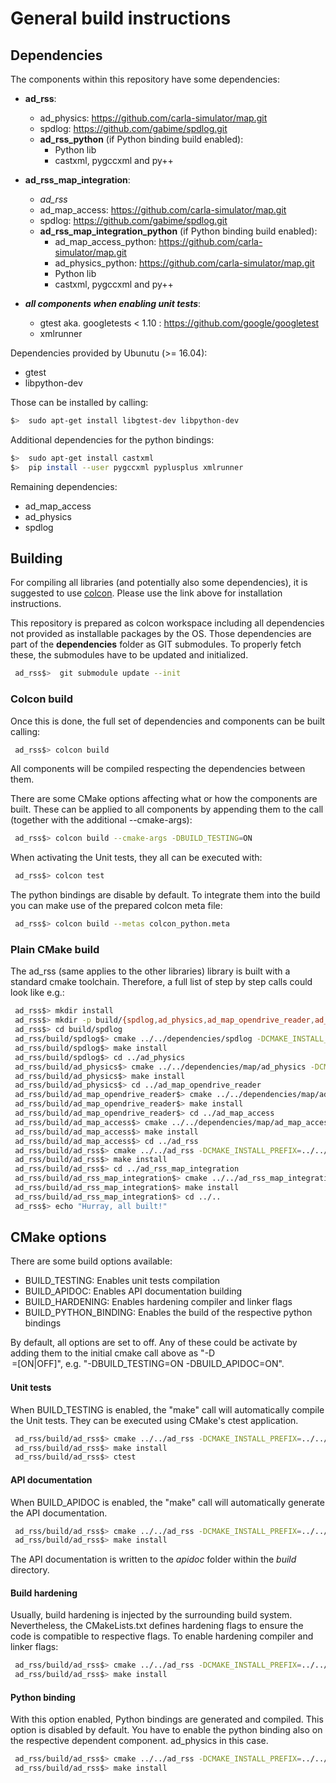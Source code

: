 # General build instructions

## Dependencies
The components within this repository have some dependencies:

 - **ad_rss**:
   - ad_physics: <https://github.com/carla-simulator/map.git>
   - spdlog: <https://github.com/gabime/spdlog.git>
   - **ad_rss_python** (if Python binding build enabled):
     - Python lib
     - castxml, pygccxml and py++
 - **ad_rss_map_integration**:
   - *ad_rss*
   - ad_map_access: <https://github.com/carla-simulator/map.git>
   - spdlog: <https://github.com/gabime/spdlog.git>
   - **ad_rss_map_integration_python** (if Python binding build enabled):
     - ad_map_access_python: <https://github.com/carla-simulator/map.git>
     - ad_physics_python: <https://github.com/carla-simulator/map.git>
     - Python lib
     - castxml, pygccxml and py++

 - ***all components when enabling unit tests***:
   - gtest aka. googletests < 1.10 : <https://github.com/google/googletest>
   - xmlrunner

Dependencies provided by Ubunutu (>= 16.04):

 - gtest
 - libpython-dev

Those can be installed by calling:
```bash
$>  sudo apt-get install libgtest-dev libpython-dev
```

Additional dependencies for the python bindings:
```bash
$>  sudo apt-get install castxml
$>  pip install --user pygccxml pyplusplus xmlrunner
```

Remaining dependencies:

 - ad_map_access
 - ad_physics
 - spdlog

## Building
For compiling all libraries (and potentially also some dependencies), it is suggested to use [colcon](https://colcon.readthedocs.io/).
Please use the link above for installation instructions.

This repository is prepared as colcon workspace including all dependencies not provided as installable packages by the OS.
Those dependencies are part of the __dependencies__ folder as GIT submodules. To properly fetch these, the submodules have to be updated and initialized.
```bash
 ad_rss$>  git submodule update --init
```
### Colcon build
Once this is done, the full set of dependencies and components can be built calling:
```bash
 ad_rss$> colcon build
```
All components will be compiled respecting the dependencies between them.

There are some CMake options affecting what or how the components are built.
These can be applied to all components by appending them to the call (together with the additional --cmake-args):
```bash
 ad_rss$> colcon build --cmake-args -DBUILD_TESTING=ON
```
When activating the Unit tests, they all can be executed with:
```bash
 ad_rss$> colcon test
```

The python bindings are disable by default. To integrate them into the build you can make use of the prepared
colcon meta file:
```bash
 ad_rss$> colcon build --metas colcon_python.meta
```

### Plain CMake build
The ad_rss (same applies to the other libraries) library is built with a standard cmake toolchain.
Therefore, a full list of step by step calls could look like e.g.:
```bash
 ad_rss$> mkdir install
 ad_rss$> mkdir -p build/{spdlog,ad_physics,ad_map_opendrive_reader,ad_map_access,ad_rss,ad_rss_map_integration}
 ad_rss$> cd build/spdlog
 ad_rss/build/spdlog$> cmake ../../dependencies/spdlog -DCMAKE_INSTALL_PREFIX=../../install/spdlog -DCMAKE_POSITION_INDEPENDENT_CODE=ON -DSPDLOG_BUILD_TESTS=OFF -DSPDLOG_BUILD_EXAMPLE=Off
 ad_rss/build/spdlog$> make install
 ad_rss/build/spdlog$> cd ../ad_physics
 ad_rss/build/ad_physics$> cmake ../../dependencies/map/ad_physics -DCMAKE_INSTALL_PREFIX=../../install/ad_physics -DCMAKE_PREFIX_PATH=../../install/spdlog
 ad_rss/build/ad_physics$> make install
 ad_rss/build/ad_physics$> cd ../ad_map_opendrive_reader
 ad_rss/build/ad_map_opendrive_reader$> cmake ../../dependencies/map/ad_map_opendrive_reader -DCMAKE_INSTALL_PREFIX=../../install/ad_map_opendrive_reader -DCMAKE_PREFIX_PATH="../../install/spdlog;../../install/ad_physics"
 ad_rss/build/ad_map_opendrive_reader$> make install
 ad_rss/build/ad_map_opendrive_reader$> cd ../ad_map_access
 ad_rss/build/ad_map_access$> cmake ../../dependencies/map/ad_map_access -DCMAKE_INSTALL_PREFIX=../../install/ad_map_access -DCMAKE_PREFIX_PATH="../../install/spdlog;../../install/ad_physics;../../install/ad_map_opendrive_reader"
 ad_rss/build/ad_map_access$> make install
 ad_rss/build/ad_map_access$> cd ../ad_rss
 ad_rss/build/ad_rss$> cmake ../../ad_rss -DCMAKE_INSTALL_PREFIX=../../install/ad_rss -DCMAKE_PREFIX_PATH="../../install/spdlog;../../install/ad_physics"
 ad_rss/build/ad_rss$> make install
 ad_rss/build/ad_rss$> cd ../ad_rss_map_integration
 ad_rss/build/ad_rss_map_integration$> cmake ../../ad_rss_map_integration -DCMAKE_INSTALL_PREFIX=../../install/ad_rss_map_integration -DCMAKE_PREFIX_PATH="../../install/spdlog;../../install/ad_physics;../../install/ad_map_opendrive_reader;../../install/ad_map_access;../../install/ad_rss"
 ad_rss/build/ad_rss_map_integration$> make install
 ad_rss/build/ad_rss_map_integration$> cd ../..
 ad_rss$> echo "Hurray, all built!"
```


## CMake options
There are some build options available:

 - BUILD_TESTING: Enables unit tests compilation
 - BUILD_APIDOC: Enables API documentation building
 - BUILD_HARDENING: Enables hardening compiler and linker flags
 - BUILD_PYTHON_BINDING: Enables the build of the respective python bindings

By default, all options are set to off. Any of these could be activate by adding them to the initial cmake call above as "-D<OPTION>=[ON|OFF]",
e.g. "-DBUILD_TESTING=ON -DBUILD_APIDOC=ON".

#### Unit tests
When BUILD_TESTING is enabled, the "make" call will automatically compile the Unit tests.
They can be executed using CMake's ctest application.
```bash
 ad_rss/build/ad_rss$> cmake ../../ad_rss -DCMAKE_INSTALL_PREFIX=../../install/ad_rss -DCMAKE_PREFIX_PATH="../../install/spdlog;../../install/ad_physics" -DBUILD_TESTING=ON
 ad_rss/build/ad_rss$> make install
 ad_rss/build/ad_rss$> ctest
```
#### API documentation
When BUILD_APIDOC is enabled, the "make" call will automatically generate the API documentation.
```bash
 ad_rss/build/ad_rss$> cmake ../../ad_rss -DCMAKE_INSTALL_PREFIX=../../install/ad_rss -DCMAKE_PREFIX_PATH="../../install/spdlog;../../install/ad_physics" -DBUILD_APIDOC=ON
 ad_rss/build/ad_rss$> make install
```
The API documentation is written to the _apidoc_ folder within the _build_ directory.

#### Build hardening
Usually, build hardening is injected by the surrounding build system. Nevertheless, the CMakeLists.txt defines
hardening flags to ensure the code is compatible to respective flags. To enable hardening compiler and linker flags:
```bash
 ad_rss/build/ad_rss$> cmake ../../ad_rss -DCMAKE_INSTALL_PREFIX=../../install/ad_rss -DCMAKE_PREFIX_PATH="../../install/spdlog;../../install/ad_physics" -DBUILD_HARDENING=ON
 ad_rss/build/ad_rss$> make install
```

#### Python binding
With this option enabled, Python bindings are generated and compiled. This option is disabled by default. You have to enable the python binding also on the respective dependent component. ad_physics in this case.
```bash
 ad_rss/build/ad_rss$> cmake ../../ad_rss -DCMAKE_INSTALL_PREFIX=../../install/ad_rss -DCMAKE_PREFIX_PATH="../../install/spdlog;../../install/ad_physics" -DBUILD_PYTHON_BINDING=ON
 ad_rss/build/ad_rss$> make install
```
